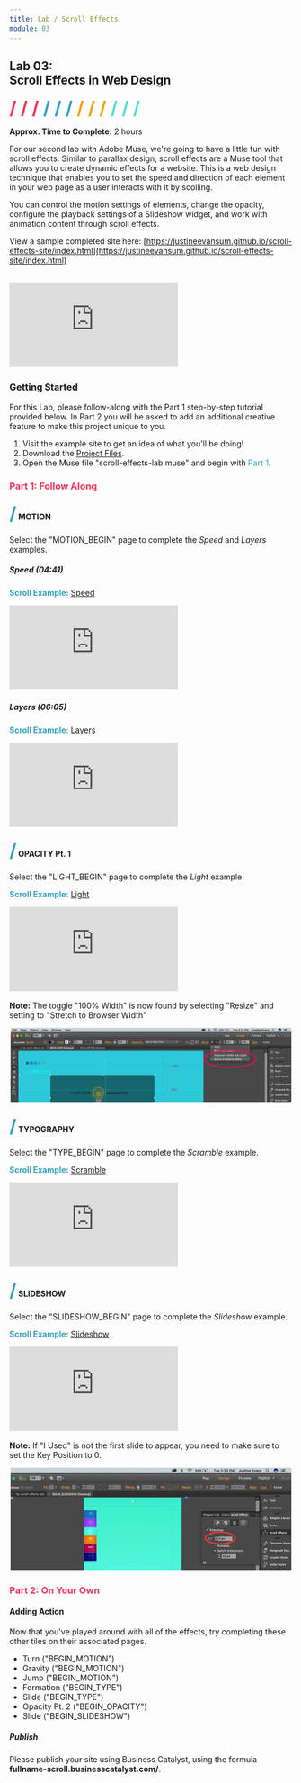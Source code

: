 ```yaml
---
title: Lab / Scroll Effects
module: 03
---
```


## Lab 03:<br />Scroll Effects in Web Design
<span style="color: #FC315A; font-size: xx-large; font-weight: bold">/ / / </span>
<span style="color: #33A3C1; font-size: xx-large; font-weight: bold">/ / / </span>
<span style="color: #F5A205; font-size: xx-large; font-weight: bold">/ / / </span>
<span style="color: #53DFD3; font-size: xx-large; font-weight: bold">/ / /</span>

**Approx. Time to Complete:** 2 hours


For our second lab with Adobe Muse, we're going to have a little fun with scroll effects. Similar to parallax design, scroll effects are a Muse tool that allows you to create dynamic effects for a website. This is a web design technique that enables you to set the speed and direction of each element in your web page as a user interacts with it by scolling.

You can control the motion settings of elements, change the opacity, configure the playback settings of a Slideshow widget, and work with animation content through scroll effects.

View a sample completed site here: [https://justineevansum.github.io/scroll-effects-site/index.html](https://justineevansum.github.io/scroll-effects-site/index.html)

<br />
<div class="embed-responsive embed-responsive-16by9"><iframe class="embed-responsive-item" src="https://player.vimeo.com/video/237565121?color=FC315A&title=0&byline=0&portrait=0" frameborder="0" allowfullscreen></iframe></div>


### Getting Started
For this Lab, please follow-along with the Part 1 step-by-step tutorial provided below. In Part 2 you will be asked to add an additional creative feature to make this project unique to you.

1. Visit the example site to get an idea of what you'll be doing!
2. Download the [Project Files](../files/scroll-effects-lab.zip).
3. Open the Muse file "scroll-effects-lab.muse" and begin with <span style="color: #33A3C1">Part 1</span>.


### <span style="color: #FC315A; font-weight: bold">Part 1: Follow Along</span>

#### <span style="color: #33A3C1; font-size: xx-large; font-weight: bold">/</span> MOTION

Select the "MOTION_BEGIN" page to complete the _Speed_ and _Layers_ examples.

##### Speed (04:41)

<span style="color: #33A3C1; font-weight: bold">Scroll Example:</span> <a href="https://justineevansum.github.io/scroll-effects-site/motion.html#speed" target="_blank"> Speed</a>

<div class="embed-responsive embed-responsive-16by9"><iframe class="embed-responsive-item" src="https://player.vimeo.com/video/237562503?color=FC315A&title=0&byline=0&portrait=0" frameborder="0" allowfullscreen></iframe></div>

##### Layers (06:05)
<span style="color: #33A3C1; font-weight: bold">Scroll Example:</span> <a href="https://justineevansum.github.io/scroll-effects-site/motion.html#layers" target="_blank"> Layers</a>

<div class="embed-responsive embed-responsive-16by9"><iframe class="embed-responsive-item" src="https://player.vimeo.com/video/237563291?color=FC315A&title=0&byline=0&portrait=0" frameborder="0" allowfullscreen></iframe></div>


#### <span style="color: #33A3C1; font-size: xx-large; font-weight: bold">/</span> OPACITY Pt. 1

Select the "LIGHT_BEGIN" page to complete the _Light_ example.

<span style="color: #33A3C1; font-weight: bold">Scroll Example:</span> <a href="https://justineevansum.github.io/scroll-effects-site/light.html" target="_blank"> Light</a>

<div class="embed-responsive embed-responsive-16by9"><iframe class="embed-responsive-item" src="https://player.vimeo.com/video/237563150?color=FC315A&title=0&byline=0&portrait=0" frameborder="0" allowfullscreen></iframe></div>

**Note:** The toggle "100% Width" is now found by selecting "Resize" and setting to "Stretch to Browser Width"
<p align="center"><img src="../imgs/muse-tut-full-width.jpg" style="width: 500px;" /></p>


#### <span style="color: #33A3C1; font-size: xx-large; font-weight: bold">/</span> TYPOGRAPHY

Select the "TYPE_BEGIN" page to complete the _Scramble_ example.

<span style="color: #33A3C1; font-weight: bold">Scroll Example:</span> <a href="https://justineevansum.github.io/scroll-effects-site/type.html" target="_blank"> Scramble</a>

<div class="embed-responsive embed-responsive-16by9"><iframe class="embed-responsive-item" src="https://player.vimeo.com/video/237562170?color=FC315A&title=0&byline=0&portrait=0" frameborder="0" allowfullscreen></iframe></div>


#### <span style="color: #33A3C1; font-size: xx-large; font-weight: bold">/</span> SLIDESHOW

Select the "SLIDESHOW_BEGIN" page to complete the _Slideshow_ example.

<span style="color: #33A3C1; font-weight: bold">Scroll Example:</span> <a href="https://justineevansum.github.io/scroll-effects-site/slideshow.html" target="_blank"> Slideshow</a>

<div class="embed-responsive embed-responsive-16by9"><iframe class="embed-responsive-item" src="https://player.vimeo.com/video/237564856?color=FC315A&title=0&byline=0&portrait=0" frameborder="0" allowfullscreen></iframe></div>

**Note:** If "I Used" is not the first slide to appear, you need to make sure to set the Key Position to 0.
<p align="center"><img src="../imgs/muse-tut-slideshow.jpg" style="width: 500px;" /></p>


### <span style="color: #FC315A; font-weight: bold">Part 2: On Your Own</span>

#### Adding Action

Now that you've played around with all of the effects, try completing these other tiles on their associated pages.

- Turn ("BEGIN_MOTION")
- Gravity ("BEGIN_MOTION")
- Jump ("BEGIN_MOTION")
- Formation ("BEGIN_TYPE")
- Slide ("BEGIN_TYPE")
- Opacity Pt. 2 ("BEGIN_OPACITY")
- Slide ("BEGIN_SLIDESHOW")

##### Publish
Please publish your site using Business Catalyst, using the formula **fullname-scroll.businesscatalyst.com/**.








<!--### Master
Scroll effect
scroll bar?

### The About Page
Hot Spots
[Gallery](https://musewidgets.com/collections/widgets/products/carousel-gallery-widget)

### The Pre-Order Page
[Video background](https://musewidgets.com/collections/widgets/products/background-video-widget)-->


<!--We've compared the structure of websites to the principles of traditional architecture, in that the actual design processes are quite similar. But unlike "brick and mortar" structures, websites are not static. They can include a myriad of interactive elements, and should be designed to adapt to user needs, be this screen size, time-sensitive content, or anything else.

Websites, in their easiest definition, act as a communication device between a service and a client. This could be a business and a customer, an artist and a fan, or an educator and a student. Interaction designers


- [Cavalier Challenge](https://cavalierchallenge.com/)
- [Jogg Jeans](http://www.dieseljoggjeans.com/)
- [iFly50](https://iFly50.com)
- [Bolden](http://Bolden.nl)
- [Orangina](http://orangina.eu/home)-->
